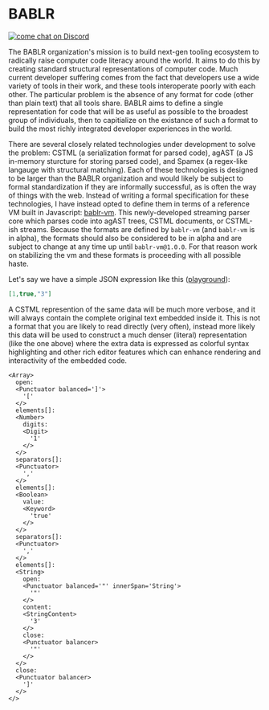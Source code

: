 # BABLR
[![come chat on Discord](https://img.shields.io/discord/1151914613089251388)](https://discord.gg/NfMNyYN6cX)

The BABLR organization's mission is to build next-gen tooling ecosystem to radically raise computer code literacy around the world. It aims to do this by creating standard structural representations of computer code. Much current developer suffering comes from the fact that developers use a wide variety of tools in their work, and these tools interoperate poorly with each other. The particular problem is the absence of any format for code (other than plain text) that all tools share. BABLR aims to define a single representation for code that will be as useful as possible to the broadest group of individuals, then to capitialize on the existance of such a format to build the most richly integrated developer experiences in the world.

There are several closely related technologies under development to solve the problem: CSTML (a serialization format for parsed code), agAST (a JS in-memory sturcture for storing parsed code), and Spamex (a regex-like langauge with structural matching). Each of these technologies is designed to be larger than the BABLR organization and would likely be subject to formal standardization if they are informally successful, as is often the way of things with the web. Instead of writing a formal specification for these technologies, I have instead opted to define them in terms of a reference VM built in Javascript: [bablr-vm]([bablr-vm](https://github.com/bablr-lang/bablr-vm)). This newly-developed streaming parser core which parses code into agAST trees, CSTML documents, or CSTML-ish streams. Because the formats are defined by `bablr-vm` (and `bablr-vm` is in alpha), the formats should also be considered to be in alpha and are subject to change at any time up until `bablr-vm@1.0.0`. For that reason work on stabilizing the vm and these formats is proceeding with all possible haste.

Let's say we have a simple JSON expression like this ([playground](https://codesandbox.io/p/sandbox/blissful-sky-sgvdpz?file=%2Fsrc%2Fjson.grammar.js%3A34%2C47)):
```json
[1,true,"3"]
```

A CSTML represention of the same data will be much more verbose, and it will always contain the complete original text embedded inside it. This is not a format that you are likely to read directly (very often), instead more likely this data will be used to construct a much denser (literal) representation (like the one above) where the extra data is expressed as colorful syntax highlighting and other rich editor features which can enhance rendering and interactivity of the embedded code.

```cstml
<Array>
  open:
  <Punctuator balanced=']'>
    '['
  </>
  elements[]:
  <Number>
    digits:
    <Digit>
      '1'
    </>
  </>
  separators[]:
  <Punctuator>
    ','
  </>
  elements[]:
  <Boolean>
    value:
    <Keyword>
      'true'
    </>
  </>
  separators[]:
  <Punctuator>
    ','
  </>
  elements[]:
  <String>
    open:
    <Punctuator balanced='"' innerSpan='String'>
      '"'
    </>
    content:
    <StringContent>
      '3'
    </>
    close:
    <Punctuator balancer>
      '"'
    </>
  </>
  close:
  <Punctuator balancer>
    ']'
  </>
</>
```
